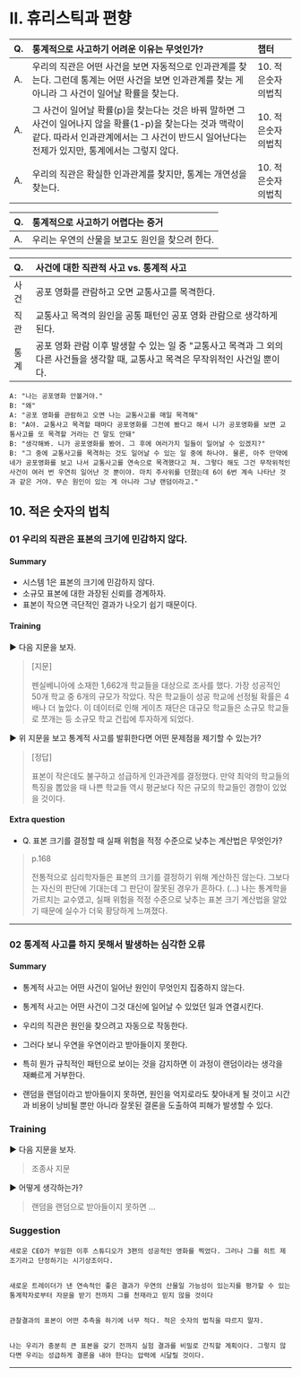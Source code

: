 # II. 휴리스틱과 편향

| Q. | 통계적으로 사고하기 어려운 이유는 무엇인가? | 챕터 |
| :--- | :--- | :--- |
| A. | 우리의 직관은 어떤 사건을 보면 자동적으로 인과관계를 찾는다. 그런데 통계는 어떤 사건을 보면 인과관계를 찾는 게 아니라 그 사건이 일어날 확률을 찾는다. | 10. 적은숫자의법칙 |
| A. | 그 사건이 일어날 확률(p)을 찾는다는 것은 바꿔 말하면 그 사건이 일어나지 않을 확률(1-p)을 찾는다는 것과 맥락이 같다. 따라서 인과관계에서는 그 사건이 반드시 일어난다는 전제가 있지만, 통계에서는 그렇지 않다. | 10. 적은숫자의법칙 |
| A. | 우리의 직관은 확실한 인과관계를 찾지만, 통계는 개연성을 찾는다. | 10. 적은숫자의법칙 |

Q. | 통계적으로 사고하기 어렵다는 증거
:--- | :---
A. | 우리는 우연의 산물을 보고도 원인을 찾으려 한다.

Q. | 사건에 대한 직관적 사고 vs. 통계적 사고
:--- | :---
사건 | 공포 영화를 관람하고 오면 교통사고를 목격한다.
직관 | 교통사고 목격의 원인을 공통 패턴인 공포 영화 관람으로 생각하게 된다.
통계 | 공포 영화 관람 이후 발생할 수 있는 일 중 "교통사고 목격과 그 외의 다른 사건들을 생각할 때, 교통사고 목격은 무작위적인 사건일 뿐이다.

    A: "나는 공포영화 안볼거야."  
    B: "왜"  
    A: "공포 영화를 관람하고 오면 나는 교통사고를 매일 목격해"  
    B: "A야. 교통사고 목격할 때마다 공포영화를 그전에 봤다고 해서 니가 공포영화를 보면 교통사고를 또 목격할 거라는 건 말도 안돼"  
    B: "생각해봐. 니가 공포영화를 봤어. 그 후에 여러가지 일들이 일어날 수 있겠지?"  
    B: "그 중에 교통사고를 목격하는 것도 일어날 수 있는 일 중에 하나야. 물론, 아주 만약에 네가 공포영화를 보고 나서 교통사고를 연속으로 목격했다고 쳐. 그렇다 해도 그건 무작위적인 사건이 여러 번 우연히 일어난 것 뿐이야. 마치 주사위를 던졌는데 6이 6번 계속 나타난 것과 같은 거야. 무슨 원인이 있는 게 아니라 그냥 랜덤이라고."

## 10.	적은 숫자의 법칙

### 01 우리의 직관은 표본의 크기에 민감하지 않다.

#### Summary

+ 시스템 1은 표본의 크기에 민감하지 않다.
+ 소규모 표본에 대한 과장된 신뢰를 경계하자.
+ 표본이 작으면 극단적인 결과가 나오기 쉽기 때문이다.

#### Training

▶ 다음 지문을 보자.

> [지문]
>
> 펜실베니아에 소재한 1,662개 학교들을 대상으로 조사를 했다. 가장 성공적인 50개 학교 중 6개의 규모가 작았다. 작은 학교들이 성공 학교에 선정될 확률은 4배나 더 높았다. 이 데이터로 인해 게이츠 재단은 대규모 학교들은 소규모 학교들로 쪼개는 등 소규모 학교 건립에 투자하게 되었다.

▶ 위 지문을 보고 통계적 사고를 발휘한다면 어떤 문제점을 제기할 수 있는가?

> [정답]
>
> 표본이 작은데도 불구하고 성급하게 인과관계를 결정했다. 만약 최악의 학교들의 특징을 뽑았을 때 나쁜 학교들 역시 평균보다 작은 규모의 학교들인 경향이 있었을 것이다.


#### Extra question

+ Q. 표본 크기를 결정할 때 실패 위험을 적정 수준으로 낮추는 계산법은 무엇인가?

> p.168
>
> 전통적으로 심리학자들은 표본의 크기를 결정하기 위해 계산하진 않는다. 그보다는 자신의 판단에 기대는데 그 판단이 잘못된 경우가 흔하다. (...) 나는 통계학을 가르치는 교수였고, 실패 위험을 적정 수준으로 낮추는 표본 크기 계산법을 알았기 때문에 실수가 더욱 황당하게 느껴졌다.

---

### 02 통계적 사고를 하지 못해서 발생하는 심각한 오류

#### Summary

+ 통계적 사고는 어떤 사건이 일어난 원인이 무엇인지 집중하지 않는다.
+ 통계적 사고는 어떤 사건이 그것 대신에 일어날 수 있었던 일과 연결시킨다.


+ 우리의 직관은 원인을 찾으려고 자동으로 작동한다.
+ 그러다 보니 우연을 우연이라고 받아들이지 못한다.
+ 특히 뭔가 규칙적인 패턴으로 보이는 것을 감지하면 이 과정이 랜덤이라는 생각을 재빠르게 거부한다.
+ 랜덤을 랜덤이라고 받아들이지 못하면, 원인을 억지로라도 찾아내게 될 것이고 시간과 비용이 낭비될 뿐만 아니라 잘못된 결론을 도출하여 피해가 발생할 수 있다.

### Training

▶ 다음 지문을 보자.

> 조종사 지문

▶ 어떻게 생각하는가?

> 랜덤을 랜덤으로 받아들이지 못하면 ...

### Suggestion

    새로운 CEO가 부임한 이후 스튜디오가 3편의 성공적인 영화를 찍었다. 그러나 그를 히트 제조기라고 단정하기는 시기상조이다.


    새로운 트레이더가 낸 연속적인 좋은 결과가 우연의 산물일 가능성이 있는지를 평가할 수 있는 통계학자로부터 자문을 받기 전까지 그를 천재라고 믿지 않을 것이다


    관찰결과의 표본이 어떤 추측을 하기에 너무 적다. 적은 숫자의 법칙을 따르지 말자.


    나는 우리가 충분히 큰 표본을 갖기 전까지 실험 결과를 비밀로 간직할 계획이다. 그렇지 않다면 우리는 성급하게 결론을 내야 한다는 압력에 시달릴 것이다.

---
